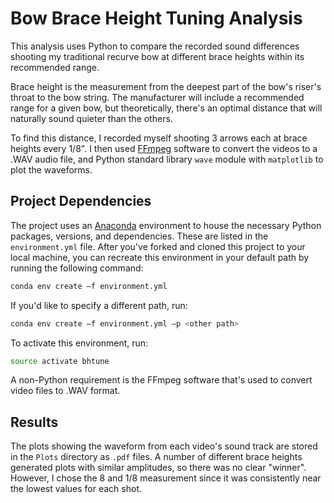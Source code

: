 # Bow Brace Height Tuning Analysis

This analysis uses Python to compare the recorded sound differences shooting my traditional recurve bow at different brace heights within its recommended range.

Brace height is the measurement from the deepest part of the bow's riser's throat to the bow string. The manufacturer will include a recommended range for a given bow, but theoretically, there's an optimal distance that will naturally sound quieter than the others.

To find this distance, I recorded myself shooting 3 arrows each at brace heights every 1/8". I then used [FFmpeg](https://ffmpeg.org) software to convert the videos to a .WAV audio file, and Python standard library `wave` module with `matplotlib` to plot the waveforms.

## Project Dependencies

The project uses an [Anaconda](www.anaconda.com) environment to house the necessary Python packages, versions, and dependencies. These are listed in the `environment.yml` file. After you've forked and cloned this project to your local machine, you can recreate this environment in your default path by running the following command:

```bash
conda env create –f environment.yml
```

If you'd like to specify a different path, run:

```bash
conda env create –f environment.yml –p <other path>
```

To activate this environment, run:

```bash
source activate bhtune
```

A non-Python requirement is the FFmpeg software that's used to convert video files to .WAV format.


## Results

The plots showing the waveform from each video's sound track are stored in the `Plots` directory as `.pdf` files. A number of different brace heights generated plots with similar amplitudes, so there was no clear "winner". However, I chose the 8 and 1/8 measurement since it was consistently near the lowest values for each shot.


